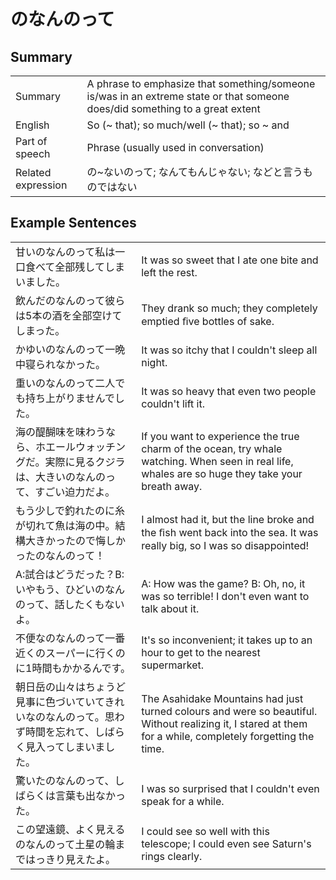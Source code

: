# のなんのって

## Summary

<table><tr>   <td>Summary</td>   <td>A phrase to emphasize that something/someone is/was in an extreme state or that someone does/did something to a great extent</td></tr><tr>   <td>English</td>   <td>So (~ that); so much/well (~ that); so ~ and</td></tr><tr>   <td>Part of speech</td>   <td>Phrase (usually used in conversation)</td></tr><tr>   <td>Related expression</td>   <td>の~ないのって; なんてもんじゃない; などと言うものではない</td></tr></table>

## Example Sentences

<table><tr>   <td>甘いのなんのって私は一口食べて全部残してしまいました。</td>   <td>It was so sweet that I ate one bite and left the rest.</td></tr><tr>   <td>飲んだのなんのって彼らは5本の酒を全部空けてしまった。</td>   <td>They drank so much; they completely emptied ﬁve bottles of sake.</td></tr><tr>   <td>かゆいのなんのって一晩中寝られなかった。</td>   <td>It was so itchy that I couldn't sleep all night.</td></tr><tr>   <td>重いのなんのって二人でも持ち上がりませんでした。</td>   <td>It was so heavy that even two people couldn't lift it.</td></tr><tr>   <td>海の醍醐味を味わうなら、ホエールウォッチングだ。実際に見るクジラは、大きいのなんのって、すごい迫力だよ。</td>   <td>If you want to experience the true charm of the ocean, try whale watching. When seen in real life, whales are so huge they take your breath away.</td></tr><tr>   <td>もう少しで釣れたのに糸が切れて魚は海の中。結構大きかったので悔しかったのなんのって！</td>   <td>I almost had it, but the line broke and the ﬁsh went back into the sea. It was really big, so I was so disappointed!</td></tr><tr>   <td>A:試合はどうだった？B:いやもう、ひどいのなんのって、話したくもないよ。</td>   <td>A: How was the game? B: Oh, no, it was so terrible! I don't even want to talk about it.</td></tr><tr>   <td>不便なのなんのって一番近くのスーパーに行くのに1時間もかかるんです。</td>   <td>It's so inconvenient; it takes up to an hour to get to the nearest supermarket.</td></tr><tr>   <td>朝日岳の山々はちょうど見事に色づいていてきれいなのなんのって。思わず時間を忘れて、しばらく見入ってしまいました。</td>   <td>The Asahidake Mountains had just turned colours and were so beautiful. Without realizing it, I stared at them for a while, completely forgetting the time.</td></tr><tr>   <td>驚いたのなんのって、しばらくは言葉も出なかった。</td>   <td>I was so surprised that I couldn't even speak for a while.</td></tr><tr>   <td>この望遠鏡、よく見えるのなんのって土星の輪まではっきり見えたよ。</td>   <td>I could see so well with this telescope; I could even see Saturn's rings clearly.</td></tr></table>

